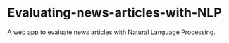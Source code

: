 # Evaluating-news-articles-with-NLP
A web app to evaluate news articles with Natural Language Processing.
